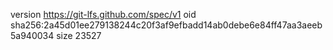 version https://git-lfs.github.com/spec/v1
oid sha256:2a45d01ee279138244c20f3af9efbadd14ab0debe6e84ff47aa3aeeb5a940034
size 23527
